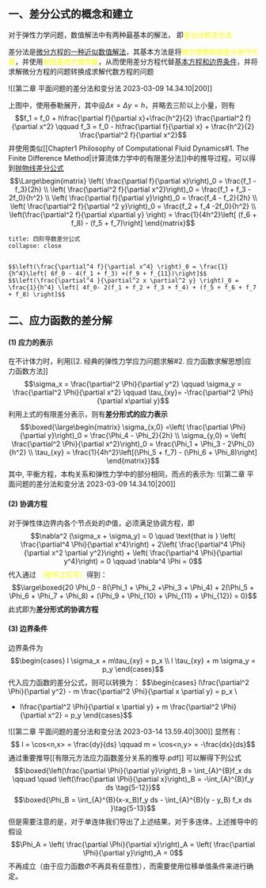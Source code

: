 ##  一、差分公式的概念和建立

对于弹性力学问题，数值解法中有两种最基本的解法， 即<mark style="background: transparent; color: yellow">差分法和变分法</mark>

差分法是<u>微分方程的一种近似数值解法</u>，其基本方法是将<mark style="background: transparent; color: yellow">微分使用有限差分进行代替</mark>，并使用<mark style="background: transparent; color: yellow">有限差商代替导数</mark>，从而使用差分方程代替<u>基本方程和边界条件</u>，并将求解微分方程的问题转换成求解代数方程的问题

![[第二章 平面问题的差分法和变分法 2023-03-09 14.34.10|200]]

上图中，使用泰勒展开，其中设$\Delta x = \Delta y = h$，并略去三阶以上小量，则有
$$f_1 = f_0 + h\frac{\partial f}{\partial x}+\frac{h^2}{2} \frac{\partial^2 f}{\partial x^2} \qquad  f_3 = f_0 - h\frac{\partial f}{\partial x} + \frac{h^2}{2} \frac{\partial^2 f}{\partial x^2}$$
并使用类似[[Chapter1 Philosophy of Computational Fluid Dynamics#1. The Finite Difference Method|计算流体力学中的有限差分法]]中的推导过程，可以得到<u>抛物线差分公式</u>
$$\Large\begin{matrix}
\left( \frac{\partial f}{\partial x}\right)_0 = \frac{f_1  - f_3}{2h} \\
\left( \frac{\partial^2 f}{\partial x^2}\right)_0 = \frac{f_1 + f_3 - 2f_0}{h^2} \\
\left( \frac{\partial f}{\partial y}\right)_0 = \frac{f_4 - f_2}{2h} \\
\left( \frac{\partial^2 f}{\partial ^2 y}\right)_0 = \frac{f_2 + f_4 -2f_0}{h^2} \\
\left(\frac{\partial^2 f}{\partial x\partial y} \right) = \frac{1}{4h^2}\left[ (f_6 + f_8) - (f_5 + f_7)\right]
\end{matrix}$$

`````ad-note
title: 四阶导数差分公式
collapse: close


$$\left(\frac{\partial^4 f}{\partial x^4} \right)_0 = \frac{1}{h^4}\left[ 6f_0 - 4(f_1 + f_3) +(f_9 + f_{11})\right]$$
$$\left(\frac{\partial^4 }{\partial^2 x \partial^2 y} \right)_0 = \frac{1}{h^4} \left[ 4f_0- 2(f_1 + f_2 + f_3 + f_4) + (f_5 + f_6 + f_7 + f_8) \right]$$

`````

## 二、应力函数的差分解

#### (1) 应力的表示
在不计体力时，利用[[2. 经典的弹性力学应力问题求解#2. 应力函数求解思想|应力函数方法]]
$$\sigma_x = \frac{\partial^2 \Phi}{\partial y^2} \qquad \sigma_y = \frac{\partial^2 \Phi}{\partial x^2} \qquad \tau_{xy}= -\frac{\partial^2 \Phi}{\partial x\partial y}$$
利用上式的有限差分表示，则有**差分形式的应力表示**
$$\boxed{\large\begin{matrix}
\sigma_{x,0} =\left( \frac{\partial \Phi}{\partial y}\right)_0 = \frac{\Phi_4 - \Phi_2}{2h} \\
\sigma_{y,0} = \left( \frac{\partial^2 \Phi}{\partial x^2}\right)_0 = \frac{\Phi_1 + \Phi_3 - 2\Phi_0}{h^2} \\
\tau_{xy} = \frac{1}{4h^2}\left[(\Phi_5 + f_7) - (\Phi_6 + \Phi_8)\right]
\end{matrix}}$$
其中, 平衡方程，本构关系和弹性力学中的部分相同，而点的表示为:
![[第二章 平面问题的差分法和变分法 2023-03-09 14.34.10|200]]

#### (2) 协调方程
对于弹性体边界内各个节点处的$\Phi$值，必须满足协调方程，即
$$\nabla^2 (\sigma_x + \sigma_y) = 0 \quad \text{that is } \left( \frac{\partial^4 \Phi}{\partial x^4}\right) +  2\left( \frac{\partial^4 \Phi}{\partial x^2 \partial y^2}\right) + \left( \frac{\partial^4 \Phi}{\partial y^4}\right) =  0 \qquad \nabla^4 \Phi = 0$$
代入通过 <mark style="background: transparent; color: yellow">（推导之后写）</mark>得到：
$$\large\boxed{20 \Phi_0 - 8(\Phi_1 + \Phi_2 +\Phi_3 + \Phi_4) + 2(\Phi_5 + \Phi_6 + \Phi_7 + \Phi_8) + (\Phi_9 + \Phi_{10} + \Phi_{11} + \Phi_{12}) = 0}$$
此式即为**差分形式的协调方程**

#### (3) 边界条件
边界条件为
$$\begin{cases}
l \sigma_x + m\tau_{xy} = p_x \\ 
l \tau_{xy} + m \sigma_y = p_y
\end{cases}$$
代入应力函数的差分公式，则可以转换为：
$$\begin{cases}
l\frac{\partial^2 \Phi}{\partial y^2} - m \frac{\partial^2 \Phi}{\partial x \partial y} = p_x \\
- l\frac{\partial^2 \Phi}{\partial x \partial y} + m \frac{\partial^2 \Phi}{\partial x^2} = p_y
\end{cases}$$

![[第二章 平面问题的差分法和变分法 2023-03-14 13.59.40|300]]
显然有： 
$$ l =  \cos<n,x> = \frac{dy}{ds} \qquad m = \cos<n,y> = -\frac{dx}{ds}$$
通过重要推导[[有限元方法应力函数差分关系的推导.pdf]]
可以解得下列公式
$$\boxed{\left(\frac{\partial \Phi}{\partial y}\right)_B = \int_{A}^{B}f_x ds \qquad \quad \left(\frac{\partial \Phi}{\partial x}\right)_B = -\int_{A}^{B}f_y ds \tag{5-12}}$$
$$\boxed{\Phi_B = \int_{A}^{B}(x-x_B)f_y ds - \int_{A}^{B}(y - y_B) f_x ds }\tag{5-13}$$
但是需要注意的是，对于单连体我们导出了上述结果，对于多连体，上述推导中的假设
$$\Phi_A = \left( \frac{\partial \Phi}{\partial x}\right)_A = \left( \frac{\partial \Phi}{\partial y}\right)_A = 0$$
不再成立（由于应力函数$\Phi$不再具有任意性），而需要使用位移单值条件来进行确定。

